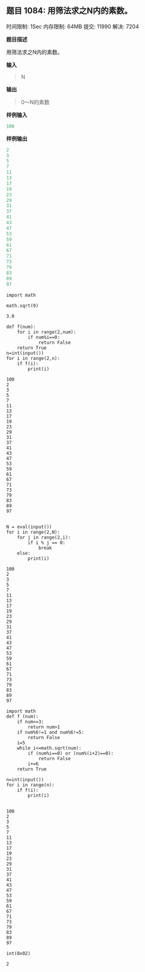 ## 题目 1084: 用筛法求之N内的素数。

时间限制: 1Sec 内存限制: 64MB 提交: 11990 解决: 7204

**题目描述**

用筛法求之N内的素数。

**输入**

> N

**输出**

> 0～N的素数

**样例输入**

```python
100
```

**样例输出**

```python
2
3
5
7
11
13
17
19
23
29
31
37
41
43
47
53
59
61
67
71
73
79
83
89
97
```



```
import math
```


```
math.sqrt(9)
```




    3.0




```
def f(num):
    for i in range(2,num):
        if num%i==0:
            return False
    return True
n=int(input())
for i in range(2,n):
    if f(i):
        print(i)
```

    100
    2
    3
    5
    7
    11
    13
    17
    19
    23
    29
    31
    37
    41
    43
    47
    53
    59
    61
    67
    71
    73
    79
    83
    89
    97



```

```


```
N = eval(input())
for i in range(2,N):
    for j in range(2,i):
        if i % j == 0:
            break
    else:
        print(i)
```

    100
    2
    3
    5
    7
    11
    13
    17
    19
    23
    29
    31
    37
    41
    43
    47
    53
    59
    61
    67
    71
    73
    79
    83
    89
    97



```
import math
def f (num):
    if num<=3:
        return num>1
    if num%6!=1 and num%6!=5:
        return False
    i=5
    while i<=math.sqrt(num):
        if (num%i==0) or (num%(i+2)==0):
            return False
        i+=6
    return True
        
n=int(input())
for i in range(n):
    if f(i):
        print(i)
    
```

    100
    2
    3
    5
    7
    11
    13
    17
    19
    23
    29
    31
    37
    41
    43
    47
    53
    59
    61
    67
    71
    73
    79
    83
    89
    97



```
int(0x02)
```




    2